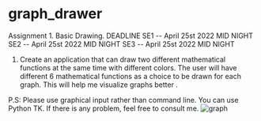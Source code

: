 # graph_drawer

Assignment 1. Basic Drawing. 
DEADLINE
SE1 -- April 25st 2022 MID NIGHT 
SE2 -- April 25st 2022 MID NIGHT 
SE3 -- April 25st 2022 MID NIGHT 

1. Create an application that can draw two different mathematical functions at the same time with different colors. The user will have different 6 mathematical functions as a choice to be drawn for each graph. This will help me visualize graphs better . 

P.S: Please use graphical input rather than command line. You can use Python TK. If there is any problem, feel free to consult me. 
![graph](https://user-images.githubusercontent.com/90408697/177047483-4515e370-11cf-4781-9ad8-5772654a3bab.PNG)
